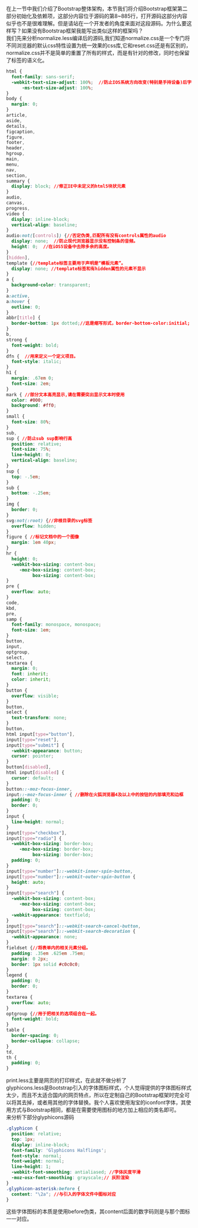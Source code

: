 在上一节中我们介绍了Bootstrap整体架构，本节我们将介绍Bootstrap框架第二部分初始化及依赖项，这部分内容位于源码的第8~885行，打开源码这部分内容似乎也不是很难理解。但是请站在一个开发者的角度来面对这段源码。为什么要这样写？如果没有Bootstrap框架我能写出类似这样的框架吗？  
我们先来分析normalize.less编译后的源码,我们知道normalize.css是一个专门将不同浏览器的默认css特性设置为统一效果的css库,它和reset.css还是有区别的，normalize.css并不是简单的重置了所有的样式，而是有针对的修改，同时也保留了标签的语义化。
```css
html {
  font-family: sans-serif;
  -webkit-text-size-adjust: 100%;  //防止IOS系统方向改变(特别是手持设备)后字体大小的调整，不禁用用户缩放。
      -ms-text-size-adjust: 100%;
}
body {
  margin: 0;
}
article,
aside,
details,
figcaption,
figure,
footer,
header,
hgroup,
main,
menu,
nav,
section,
summary {
  display: block; //修正IE中未定义的html5块状元素
}
audio,
canvas,
progress,
video {
  display: inline-block;
  vertical-align: baseline;
}
audio:not([controls]) {//否定伪类,匹配所有没有controls属性的audio
  display: none;  //防止现代浏览器显示没有控制条的音频。
  height: 0;  //在iOS5设备中去除多余的高度。
}
[hidden],
template {//template标签主要用于声明是“模板元素”。
  display: none; //template标签和有hidden属性的元素不显示
}
a {
  background-color: transparent;
}
a:active,
a:hover {
  outline: 0;
}
abbr[title] {
  border-bottom: 1px dotted;//这是缩写形式，border-bottom-color:initial;
}
b,
strong {
  font-weight: bold;
}
dfn {  //用来定义一个定义项目。
  font-style: italic;
}
h1 {
  margin: .67em 0;
  font-size: 2em;
}
mark { //部分文本高亮显示,请在需要突出显示文本时使用
  color: #000;
  background: #ff0;
}
small {
  font-size: 80%;
}
sub,
sup { //防止sub sup影响行高
  position: relative;
  font-size: 75%;
  line-height: 0;
  vertical-align: baseline;
}
sup {
  top: -.5em;
}
sub {
  bottom: -.25em;
}
img {
  border: 0;
}
svg:not(:root) {//非根目录的svg标签
  overflow: hidden;
}
figure { //标记文档中的一个图像
  margin: 1em 40px;
}
hr {
  height: 0;
  -webkit-box-sizing: content-box;
     -moz-box-sizing: content-box;
          box-sizing: content-box;
}
pre {
  overflow: auto;
}
code,
kbd,
pre,
samp {
  font-family: monospace, monospace;
  font-size: 1em;
}
button,
input,
optgroup,
select,
textarea {
  margin: 0;
  font: inherit;
  color: inherit;
}
button {
  overflow: visible;
}
button,
select {
  text-transform: none;
}
button,
html input[type="button"],
input[type="reset"],
input[type="submit"] {
  -webkit-appearance: button;
  cursor: pointer;
}
button[disabled],
html input[disabled] {
  cursor: default;
}
button::-moz-focus-inner,
input::-moz-focus-inner { //删除在火狐浏览器4及以上中的按钮的内部填充和边框
  padding: 0;
  border: 0;
}
input {
  line-height: normal;
}
input[type="checkbox"],
input[type="radio"] {
  -webkit-box-sizing: border-box;
     -moz-box-sizing: border-box;
          box-sizing: border-box;
  padding: 0;
}
input[type="number"]::-webkit-inner-spin-button,
input[type="number"]::-webkit-outer-spin-button {
  height: auto;
}
input[type="search"] {
  -webkit-box-sizing: content-box;
     -moz-box-sizing: content-box;
          box-sizing: content-box;
  -webkit-appearance: textfield;
}
input[type="search"]::-webkit-search-cancel-button,
input[type="search"]::-webkit-search-decoration {
  -webkit-appearance: none;
}
fieldset {//将表单内的相关元素分组。
  padding: .35em .625em .75em;
  margin: 0 2px;
  border: 1px solid #c0c0c0;
}
legend {
  padding: 0;
  border: 0;
}
textarea {
  overflow: auto;
}
optgroup {//用于把相关的选项组合在一起。
  font-weight: bold;
}
table {
  border-spacing: 0;
  border-collapse: collapse;
}
td,
th {
  padding: 0;
}
```
print.less主要是网页的打印样式，在此就不做分析了  
glyphicons.less是Bootstrap引入的字体图标样式，个人觉得提供的字体图标样式太少，而且不太适合国内的网页特点，所以在定制自己的Bootstrap框架时完全可以将其去掉，或者用其他的字体替换。我个人喜欢使用淘宝的iconfont字体，其使用方式与Bootstrap相同，都是在需要使用图标的地方加上相应的类名即可。  
来分析下部分glyphicons源码
```css
.glyphicon {
  position: relative;
  top: 1px;
  display: inline-block;
  font-family: 'Glyphicons Halflings';
  font-style: normal;
  font-weight: normal;
  line-height: 1;
  -webkit-font-smoothing: antialiased; //字体灰度平滑
  -moz-osx-font-smoothing: grayscale;// 灰阶渲染
}
.glyphicon-asterisk:before {
  content: "\2a"; //与引入的字体文件中图标对应
}
```
这些字体图标的本质是使用before伪类，其content后面的数字码则是与那个图标一一对应。